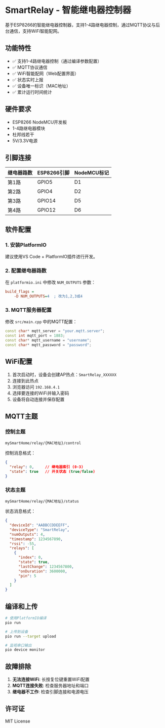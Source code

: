 # SmartRelay - 智能继电器控制器

基于ESP8266的智能继电器控制器，支持1-4路继电器控制，通过MQTT协议与后台通信，支持WiFi智能配网。

## 功能特性

- ✅ 支持1-4路继电器控制（通过编译参数配置）
- ✅ MQTT协议通信
- ✅ WiFi智能配网（Web配置界面）
- ✅ 状态实时上报
- ✅ 设备唯一标识（MAC地址）
- ✅ 累计运行时间统计

## 硬件要求

- ESP8266 NodeMCU开发板
- 1-4路继电器模块
- 杜邦线若干
- 5V/3.3V电源

## 引脚连接

| 继电器路数 | ESP8266引脚 | NodeMCU标记 |
|----------|------------|------------|
| 第1路     | GPIO5      | D1         |
| 第2路     | GPIO4      | D2         |
| 第3路     | GPIO14     | D5         |
| 第4路     | GPIO12     | D6         |

## 软件配置

### 1. 安装PlatformIO

建议使用VS Code + PlatformIO插件进行开发。

### 2. 配置继电器路数

在 `platformio.ini` 中修改 `NUM_OUTPUTS` 参数：

```ini
build_flags = 
    -D NUM_OUTPUTS=4  ; 改为1,2,3或4
```

### 3. MQTT服务器配置

修改 `src/main.cpp` 中的MQTT配置：

```cpp
const char* mqtt_server = "your.mqtt.server";
const int mqtt_port = 1883;
const char* mqtt_username = "username";
const char* mqtt_password = "password";
```

## WiFi配置

1. 首次启动时，设备会创建AP热点：`SmartRelay_XXXXXX`
2. 连接到此热点
3. 浏览器访问 `192.168.4.1`
4. 选择要连接的WiFi并输入密码
5. 设备将自动连接并保存配置

## MQTT主题

### 控制主题
```
mySmartHome/relay/{MAC地址}/control
```

控制消息格式：
```json
{
  "relay": 0,     // 继电器索引 (0-3)
  "state": true   // 开关状态 (true/false)
}
```

### 状态主题
```
mySmartHome/relay/{MAC地址}/status
```

状态消息格式：
```json
{
  "deviceId": "AABBCCDDEEFF",
  "deviceType": "SmartRelay",
  "numOutputs": 4,
  "timestamp": 1234567890,
  "rssi": -55,
  "relays": [
    {
      "index": 0,
      "state": true,
      "lastChange": 1234567800,
      "onDuration": 3600000,
      "pin": 5
    }
  ]
}
```

## 编译和上传

```bash
# 使用PlatformIO编译
pio run

# 上传到设备
pio run --target upload

# 监视串口输出
pio device monitor
```

## 故障排除

1. **无法连接WiFi**: 长按复位键重置WiFi配置
2. **MQTT连接失败**: 检查服务器地址和端口
3. **继电器不工作**: 检查引脚连接和电源电压

## 许可证

MIT License